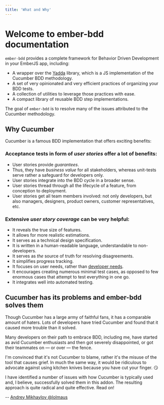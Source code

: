 ```yaml
---
title: 'What and Why'
---
```


Welcome to ember-bdd documentation
====================================

`ember-bdd` provides a complete framework for Behavior Driven Development in your EmberJS app, including:

* A wrapper over the [Yadda](https://github.com/acuminous/yadda) library, which is a JS implementation of the Cucumber BDD methodology.
* A set of very opinionated and very efficient practices of organizing your BDD tests.
* A collection of utilities to leverage those practices with ease.
* A compact library of reusable BDD step implementations.

The goal of `ember-bdd` is to resolve many of the issues attributed to the Cucumber methodology.



Why Cucumber
------------

Cucumber is a famous BDD implementation that offers exciting benefits:



### Acceptance tests in form of *user stories* offer a lot of benefits:
  
* User stories provide *guarantees*.
* Thus, they have *business value* for all stakeholders, whereas unit-tests serve rather a safeguard for developers only.
* User stories integrate into the BDD cycle in a broader sense.
* User stories thread through all the lifecycle of a feature, from conception to deployment.
* User stories get all team members involved: not only developers, but also managers, designers, product owners, customer representatives, etc.



### Extensive *user story coverage* can be very helpful:

* It reveals the true size of features.
* It allows for more realistic estimations.
* It serves as a technical design specification.
* It is written in a human-readable language, understandable to non-developers.
* It serves as *the* source of truth for resolving disagreements.
* It simplifies progress tracking.
* It focuses on user needs, rather than [developer needs](https://www.goodreads.com/book/show/44098.The_Inmates_Are_Running_the_Asylum).
* It encourages creating numerous minimal test cases, as opposed to few enormous cases that attempt to test everything in one go.
* It integrates well into automated testing.



## Cucumber has its problems and ember-bdd solves them

Though Cucumber has a large army of faithful fans, it has a comparable amount of haters. Lots of developers have tried Cucumber and found that it caused more trouble than it solved.

Many developers on their path to embrace BDD, including me, have started as avid Cucumber enthusiasts and then got severely disappointed, or got their teammates on — or over — the fence.

I'm convinced that it's not Cucumber to blame, rather it's the misuse of the tool that causes grief. In much the same way, it would be ridiculous to advocate against using kitchen knives because you have cut your finger. 😏

I have identified a number of issues with how Cucumber is typically used and, I believe, successfully solved them in this addon. The resulting approach is quite radical and quite effective. Read on!

-- [Andrey Mikhaylov @lolmaus](https://github.com/lolmaus)
